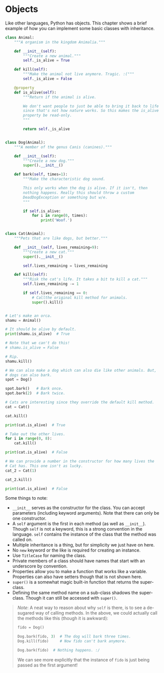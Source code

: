 # Objects

Like other languages, Python has objects. This chapter shows a brief example
of how you can implement some basic classes with inheritance.

```python
class Animal:
    """A organism in the kingdom Animalia."""

    def __init__(self):
        """Create a new animal."""
        self._is_alive = True

    def kill(self):
        """Make the animal not live anymore. Tragic. :("""
        self._is_alive = False

    @property
    def is_alive(self):
        """Return if the animal is alive.

        We don't want people to just be able to bring it back to life
        since that's not how nature works. So this makes the is_alive
        property be read-only.
        """

        return self._is_alive


class Dog(Animal):
    """A member of the genus Canis (canines)."""

    def __init__(self):
        """Create a new dog."""
        super().__init__()

    def bark(self, times=1):
        """Make the characteristic dog sound.

        This only works when the dog is alive. If it isn't, then
        nothing happens. Really this should throw a custom
        DeadDogException or something but w/e.
        """

        if self.is_alive:
            for i in range(0, times):
                print('Woof.')


class Cat(Animal):
    """Pets that are like dogs, but better."""

    def __init__(self, lives_remaining=9):
        """Create a new cat."""
        super().__init__()

        self.lives_remaining = lives_remaining

    def kill(self):
        """Risk the cat's life. It takes a bit to kill a cat."""
        self.lives_remaining -= 1

        if self.lives_remaining == 0:
            # Callthe original kill method for animals.
            super().kill()


# Let's make an orca.
shamu = Animal()

# It should be alive by default.
print(shamu.is_alive)  # True

# Note that we can't do this!
# shamu.is_alive = False

# Rip.
shamu.kill()

# We can also make a dog which can also die like other animals. But,
# dogs can also bark.
spot = Dog()

spot.bark()   # Bark once.
spot.bark(2)  # Bark twice.

# Cats are interesting since they override the default kill method.
cat = Cat()

cat.kill()

print(cat.is_alive)  # True

# Take out the other lives.
for i in range(0, 8):
    cat.kill()

print(cat.is_alive)  # False

# We can provide a number in the constructor for how many lives the
# Cat has. This one isn't as lucky.
cat_2 = Cat(1)

cat_2.kill()

print(cat.is_alive)  # False
```

Some things to note:

- `__init__` serves as the constructor for the class. You can accept parameters
  (including keyword arguments). Note that there can only be one constructor.
- A `self` argument is the first in each method (as well as `__init__`). Though
  `self` is not a keyword, this is a strong convention in the language. `self`
  contains the instance of the class that the method was called on.
- Multiple inheritance is a thing, but for simplicity we just have on here.
- No `new` keyword or the like is required for creating an instance.
- Use `TitleCase` for naming the class.
- Private members of a class should have names that start with an underscore by
  convention.
- Properties allow you to make a function that works like a variable.
  Properties can also have setters though that is not shown here.
- `super()` is a somewhat magic built-in function that returns the super-class.
- Defining the same method name on a sub-class shadows the super-class. Though
  it can still be accessed with `super()`.

> *Note*: A neat way to reason about why `self` is there, is to see a
> de-sugared way of calling methods. In the above, we could actually call the
> methods like this (though it is awkward):
>
> ```python
> fido = Dog()
> 
> Dog.bark(fido, 3)  # The dog will bark three times.
> Dog.kill(fido)     # Now fido can't bark anymore.
>
> Dog.bark(fido)  # Nothing happens. :/
> ```
>
> We can see more explicitly that the instance of `fido` is just being passed
> as the first argument!
